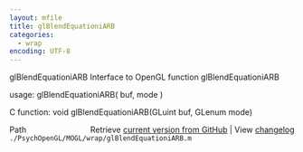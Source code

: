 ```yaml
---
layout: mfile
title: glBlendEquationiARB
categories:
  - wrap
encoding: UTF-8
---
```


glBlendEquationiARB  Interface to OpenGL function glBlendEquationiARB

usage:  glBlendEquationiARB\( buf, mode \)

C function:  void glBlendEquationiARB\(GLuint buf, GLenum mode\)


<div class="code_header" style="text-align:right;">
  <span style="float:left;">Path&nbsp;&nbsp;</span> <span class="counter">Retrieve <a href=
  "https://raw.github.com/Psychtoolbox-3/Psychtoolbox-3/beta/./PsychOpenGL/MOGL/wrap/glBlendEquationiARB.m">current version from GitHub</a> | View <a href=
  "https://github.com/Psychtoolbox-3/Psychtoolbox-3/commits/beta/./PsychOpenGL/MOGL/wrap/glBlendEquationiARB.m">changelog</a></span>
</div>
<div class="code">
  <code>./PsychOpenGL/MOGL/wrap/glBlendEquationiARB.m</code>
</div>
